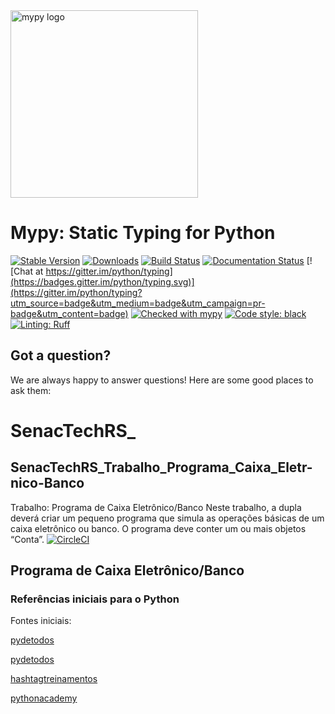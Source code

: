  <img src="css/source/mypy light.svg" alt="mypy logo" width="300px"/>
 
Mypy: Static Typing for Python
=======================================

[![Stable Version](https://img.shields.io/pypi/v/mypy?color=blue)](https://pypi.org/project/mypy/)
[![Downloads](https://img.shields.io/pypi/dm/mypy)](https://pypistats.org/packages/mypy)
[![Build Status](https://github.com/python/mypy/actions/workflows/test.yml/badge.svg)](https://github.com/python/mypy/actions)
[![Documentation Status](https://readthedocs.org/projects/mypy/badge/?version=latest)](https://mypy.readthedocs.io/en/latest/?badge=latest)
[![Chat at https://gitter.im/python/typing](https://badges.gitter.im/python/typing.svg)](https://gitter.im/python/typing?utm_source=badge&utm_medium=badge&utm_campaign=pr-badge&utm_content=badge)
[![Checked with mypy](https://www.mypy-lang.org/static/mypy_badge.svg)](https://mypy-lang.org/)
[![Code style: black](https://img.shields.io/badge/code%20style-black-000000.svg)](https://github.com/psf/black)
[![Linting: Ruff](https://img.shields.io/endpoint?url=https://raw.githubusercontent.com/charliermarsh/ruff/main/assets/badge/v2.json)](https://github.com/astral-sh/ruff)

Got a question?
---------------

We are always happy to answer questions! Here are some good places to ask them:


# SenacTechRS_

## SenacTechRS_Trabalho_Programa_Caixa_Eletr-nico-Banco
Trabalho: Programa de Caixa  Eletrônico/Banco  Neste trabalho, a dupla deverá criar um pequeno programa que simula as operações básicas de um caixa eletrônico ou banco. O programa deve conter um ou mais objetos “Conta”.
[![CircleCI](https://circleci.com/gh/testdouble/cypress-rails/tree/master.svg?style=svg)](https://circleci.com/gh/testdouble/cypress-rails/tree/master)



## Programa de Caixa  Eletrônico/Banco

### Referências iniciais para o Python 
Fontes iniciais:


[pydetodos](https://pydetodos.com/manipular-arquivos-json-com-python/#:~:text=Como%20ler%20um%20arquivo%20JSON,lo%20em%20um%20objeto%20Python)

[pydetodos](https://pydetodos.com/manipular-arquivos-json-com-python/#:~:text=Como%20ler%20um%20arquivo%20JSON,lo%20em%20um%20objeto%20Python)

[hashtagtreinamentos](https://www.hashtagtreinamentos.com/classes-no-python?gad_source=1&gclid=CjwKCAiAuYuvBhApEiwAzq_YiQPG2Syfinz8ThXb7Q2hg4ET1kFJ2YzJYGw6G4Nf7ClstyJqWPjSSxoCJ2UQAvD_BwE)

[pythonacademy](https://www.treinaweb.com.br/blog/orientacao-a-objetos-em-pythonn)





